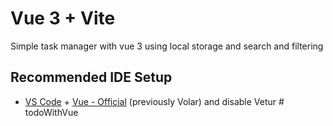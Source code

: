 # Vue 3 + Vite

Simple task manager with vue 3 
using local storage and search and filtering

## Recommended IDE Setup

- [VS Code](https://code.visualstudio.com/) + [Vue - Official](https://marketplace.visualstudio.com/items?itemName=Vue.volar) (previously Volar) and disable Vetur
#   t o d o W i t h V u e 
 
 
